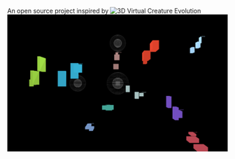 An open source project inspired by ![3D Virtual Creature Evolution](https://en.wikipedia.org/wiki/3D_Virtual_Creature_Evolution)
![screenshot](img/creatures-screenshot.png "Screenshot")
